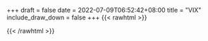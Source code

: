 
+++ 
draft = false
date = 2022-07-09T06:52:42+08:00
title = "VIX"
include_draw_down = false
+++
{{< rawhtml >}}
<script type="text/javascript">
    net_value = '1'
    data_x = []
    data_x_w = []
    data_net_value = []
    data_net_value_w = []
    data_draw_down = []
    data_draw_down_w = []
</script>
{{< /rawhtml >}}
